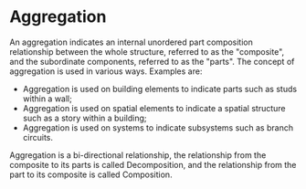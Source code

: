 Aggregation
===========

An aggregation indicates an internal unordered part composition relationship between the whole structure, referred to as the "composite", and the subordinate components, referred to as the "parts". The concept of aggregation is used in various ways. Examples are:

* Aggregation is used on building elements to indicate parts such as studs within a wall;
* Aggregation is used on spatial elements to indicate a spatial structure such as a story within a building;
* Aggregation is used on systems to indicate subsystems such as branch circuits.

Aggregation is a bi-directional relationship, the relationship from the composite to its parts is called Decomposition, and the relationship from the part to its composite is called Composition.
